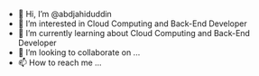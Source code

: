 - 👋 Hi, I’m @abdjahiduddin
- 👀 I’m interested in Cloud Computing and Back-End Developer
- 🌱 I’m currently learning about Cloud Computing and Back-End Developer
- 💞️ I’m looking to collaborate on ...
- 📫 How to reach me ...

<!---
abdjahiduddin/abdjahiduddin is a ✨ special ✨ repository because its `README.md` (this file) appears on your GitHub profile.
You can click the Preview link to take a look at your changes.
--->
